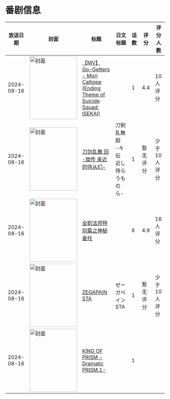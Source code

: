# 番剧信息

|放送日期|封面|标题|日文标题|话数|评分|评分人数|
|---|---|---|---|---|---|---|
|2024-08-16|<img src="https://lain.bgm.tv/pic/cover/c/9b/06/512605_SRirz.jpg" alt="封面" style="width:150px;height:200px;object-fit:cover;">|[【MV】Go-Getters - Mori Calliope (Ending Theme of Suicide Squad: ISEKAI)](https://bangumi.tv/subject/512605)||1|4.4|10人评分|
|2024-08-16|<img src="https://lain.bgm.tv/pic/cover/c/b3/1e/495674_PR772.jpg" alt="封面" style="width:150px;height:200px;object-fit:cover;">|[刀剑乱舞 回 -旋传 亲近的侍从们-](https://bangumi.tv/subject/495674)|刀剣乱舞 廻 -々伝 近し侍らうものら-|1|暂无评分|少于10人评分|
|2024-08-16|<img src="https://lain.bgm.tv/pic/cover/c/b2/63/449339_KuWNV.jpg" alt="封面" style="width:150px;height:200px;object-fit:cover;">|[全职法师特别篇之神秘委托](https://bangumi.tv/subject/449339)||6|4.9|16人评分|
|2024-08-16|<img src="https://lain.bgm.tv/pic/cover/c/92/d4/452392_09d4M.jpg" alt="封面" style="width:150px;height:200px;object-fit:cover;">|[ZEGAPAIN STA](https://bangumi.tv/subject/452392)|ゼーガペイン STA|1|暂无评分|少于10人评分|
|2024-08-16|<img src="https://lain.bgm.tv/pic/cover/c/cf/49/486477_r8adY.jpg" alt="封面" style="width:150px;height:200px;object-fit:cover;">|[KING OF PRISM -Dramatic PRISM.1-](https://bangumi.tv/subject/486477)||1|||
